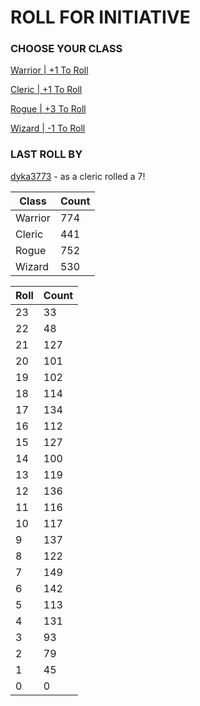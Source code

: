 # ROLL FOR INITIATIVE
### CHOOSE YOUR CLASS

[Warrior | +1 To Roll](https://github.com/benjaminsampica/benjaminsampica/issues/new?title=roll%7Cwarrior&body=Just+click+%27Create%27.)

[Cleric | +1 To Roll](https://github.com/benjaminsampica/benjaminsampica/issues/new?title=roll%7Ccleric&body=Just+click+%27Create%27.)

[Rogue | +3 To Roll](https://github.com/benjaminsampica/benjaminsampica/issues/new?title=roll%7Crogue&body=Just+click+%27Create%27.)

[Wizard | -1 To Roll](https://github.com/benjaminsampica/benjaminsampica/issues/new?title=roll%7Cwizard&body=Just+click+%27Create%27.)
### LAST ROLL BY
[dyka3773](https://www.github.com/dyka3773) - as a cleric rolled a 7!

|Class|Count|
|-|-|
|Warrior|774|
|Cleric|441|
|Rogue|752|
|Wizard|530|

|Roll|Count|
|-|-|
|23|33
|22|48
|21|127
|20|101
|19|102
|18|114
|17|134
|16|112
|15|127
|14|100
|13|119
|12|136
|11|116
|10|117
|9|137
|8|122
|7|149
|6|142
|5|113
|4|131
|3|93
|2|79
|1|45
|0|0
